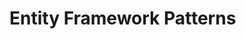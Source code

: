 <!--
scopes (WithProducts, ByCategory(category) 

byXorfail

dbsets only for aggregate roots

-->

# Entity Framework Patterns

